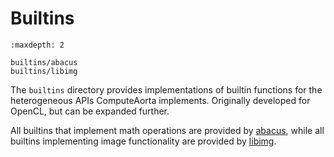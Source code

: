 # Builtins

```{toctree}
:maxdepth: 2

builtins/abacus
builtins/libimg
```

The `builtins` directory provides implementations of builtin functions
for the heterogeneous APIs ComputeAorta implements. Originally developed for
OpenCL, but can be expanded further.

All builtins that implement math operations are provided by
[abacus](builtins/abacus), while all builtins implementing image
functionality are provided by [libimg](builtins/libimg).
